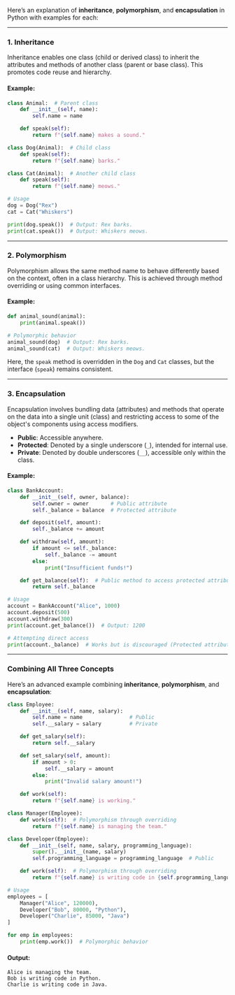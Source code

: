 Here’s an explanation of **inheritance**, **polymorphism**, and **encapsulation** in Python with examples for each:

---

### **1. Inheritance**
Inheritance enables one class (child or derived class) to inherit the attributes and methods of another class (parent or base class). This promotes code reuse and hierarchy.

#### Example:
```python
class Animal:  # Parent class
    def __init__(self, name):
        self.name = name

    def speak(self):
        return f"{self.name} makes a sound."

class Dog(Animal):  # Child class
    def speak(self):
        return f"{self.name} barks."

class Cat(Animal):  # Another child class
    def speak(self):
        return f"{self.name} meows."

# Usage
dog = Dog("Rex")
cat = Cat("Whiskers")

print(dog.speak())  # Output: Rex barks.
print(cat.speak())  # Output: Whiskers meows.
```

---

### **2. Polymorphism**
Polymorphism allows the same method name to behave differently based on the context, often in a class hierarchy. This is achieved through method overriding or using common interfaces.

#### Example:
```python
def animal_sound(animal):
    print(animal.speak())

# Polymorphic behavior
animal_sound(dog)  # Output: Rex barks.
animal_sound(cat)  # Output: Whiskers meows.
```

Here, the `speak` method is overridden in the `Dog` and `Cat` classes, but the interface (`speak`) remains consistent.

---

### **3. Encapsulation**
Encapsulation involves bundling data (attributes) and methods that operate on the data into a single unit (class) and restricting access to some of the object's components using access modifiers.

- **Public**: Accessible anywhere.
- **Protected**: Denoted by a single underscore (`_`), intended for internal use.
- **Private**: Denoted by double underscores (`__`), accessible only within the class.

#### Example:
```python
class BankAccount:
    def __init__(self, owner, balance):
        self.owner = owner       # Public attribute
        self._balance = balance  # Protected attribute

    def deposit(self, amount):
        self._balance += amount

    def withdraw(self, amount):
        if amount <= self._balance:
            self._balance -= amount
        else:
            print("Insufficient funds!")

    def get_balance(self):  # Public method to access protected attribute
        return self._balance

# Usage
account = BankAccount("Alice", 1000)
account.deposit(500)
account.withdraw(300)
print(account.get_balance())  # Output: 1200

# Attempting direct access
print(account._balance)  # Works but is discouraged (Protected attribute).
```

---

### **Combining All Three Concepts**
Here’s an advanced example combining **inheritance**, **polymorphism**, and **encapsulation**:

```python
class Employee:
    def __init__(self, name, salary):
        self.name = name               # Public
        self.__salary = salary         # Private

    def get_salary(self):
        return self.__salary

    def set_salary(self, amount):
        if amount > 0:
            self.__salary = amount
        else:
            print("Invalid salary amount!")

    def work(self):
        return f"{self.name} is working."

class Manager(Employee):
    def work(self):  # Polymorphism through overriding
        return f"{self.name} is managing the team."

class Developer(Employee):
    def __init__(self, name, salary, programming_language):
        super().__init__(name, salary)
        self.programming_language = programming_language  # Public

    def work(self):  # Polymorphism through overriding
        return f"{self.name} is writing code in {self.programming_language}."

# Usage
employees = [
    Manager("Alice", 120000),
    Developer("Bob", 80000, "Python"),
    Developer("Charlie", 85000, "Java")
]

for emp in employees:
    print(emp.work())  # Polymorphic behavior
```

#### Output:
```
Alice is managing the team.
Bob is writing code in Python.
Charlie is writing code in Java.
```